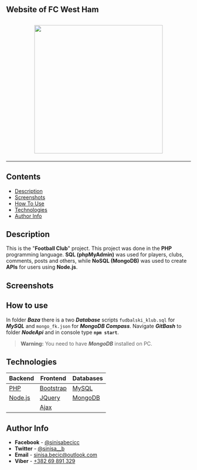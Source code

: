 ## Website of FC West Ham

## <p align="center"><img src="https://www.logo-designer.co/wp-content/uploads/2014/07/West-Ham-United-crest-logo-design-football.jpg" width="350" style="max-width:100%;"></p>

---

## Contents

- [Description](#description)
- [Screenshots](#screenshots)
- [How To Use](#how-to-use)
- [Technologies](#technologies)
- [Author Info](#author-info)

## Description

This is the "<b>Football Club</b>" project. This project was done in the <b>PHP</b> programming language. <b>SQL (phpMyAdmin)</b> was used for players, clubs, comments, posts and others, while <b>NoSQL (MongoDB)</b> was used to create <b>APIs</b> for users using **Node.js**.

## Screenshots

## How to use

In folder **_Baza_** there is a two **_Database_** scripts `fudbalski_klub.sql` for **_MySQL_** and `mongo_fk.json` for **_MongoDB Compass_**. Navigate **_GitBash_** to folder **_NodeApi_** and in console type **`npm start`**.

> **Warning:** You need to have **_MongoDB_** installed on PC.

## Technologies</span>

| **Backend**                       | **Frontend**                           | **Databases**                                       |
| --------------------------------- | -------------------------------------- | --------------------------------------------------- |
| [PHP](https://php.net)            | [Bootstrap](https://getbootstrap.com/) | [MySQL](https://www.mysql.com/)                     |
| [Node.js](https://nodejs.org/en/) | [JQuery](https://jquery.com)           | [MongoDB](https://www.mongodb.com/products/compass) |
|                                   | [Ajax](https://php.net)                |

## Author Info</span>

- **Facebook** - [@sinisabecicc](https://facebook.com/sinisabecicc)
- **Twitter** - [@sinisa\_\_b](https://twitter.com/sinisa__b)
- **Email** - [sinisa.becic@outlook.com](sinisa.becic@outlook.com)
- **Viber** - [+382 69 891 329](+38269891329)
